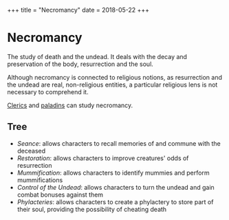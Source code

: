 +++
title = "Necromancy"
date = 2018-05-22
+++

# Necromancy

The study of death and the undead.
It deals with the decay and preservation of the body, resurrection and the soul.

Although necromancy is connected to religious notions, as resurrection and the undead are real, non-religious entities, a particular religious lens is not necessary to comprehend it.

[Clerics](./wiki/characters/cleric.md) and [paladins](./wiki/characters/paladin.md) can study necromancy.

## Tree

* *Seance*: allows characters to recall memories of and commune with the deceased
* *Restoration*: allows characters to improve creatures' odds of resurrection
* *Mummification*: allows characters to identify mummies and perform mummifications
* *Control of the Undead*: allows characters to turn the undead and gain combat bonuses against them
* *Phylacteries*: allows characters to create a phylactery to store part of their soul, providing the possibility of cheating death
